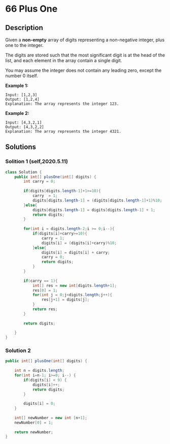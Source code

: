 #  66 Plus One # 

## Description ##

Given a **non-empty** array of digits representing a non-negative integer, plus one to the integer.

The digits are stored such that the most significant digit is at the head of the list, and each element in the array contain a single digit.

You may assume the integer does not contain any leading zero, except the number 0 itself.

**Example 1:**

```
Input: [1,2,3]
Output: [1,2,4]
Explanation: The array represents the integer 123.
```

**Example 2:**

```
Input: [4,3,2,1]
Output: [4,3,2,2]
Explanation: The array represents the integer 4321.
```



## Solutions ##

### Solition 1 (self,2020.5.11) ###

```java
class Solution {
    public int[] plusOne(int[] digits) {
        int carry = 0;
        
        if(digits[digits.length-1]+1>=10){
            carry  = 1;
            digits[digits.length-1] = (digits[digits.length-1]+1)%10;
        }else{
            digits[digits.length-1] = digits[digits.length-1] + 1;
            return digits;
        } 
        
        for(int i = digits.length-2;i >= 0;i--){
            if(digits[i]+carry>=10){
                carry = 1;
                digits[i] = (digits[i]+carry)%10;
            }else{
                digits[i] = digits[i] + carry;
                carry = 0;
                return digits;
            } 
        }
        
        if(carry == 1){
            int[] res = new int[digits.length+1];
            res[0] = 1;
            for(int j = 0;j<digits.length;j++){
                res[j+1] = digits[j];
            }
            return res;
        }
            
        return digits;
        
    }
}
```



### Solution 2 ###

```java
public int[] plusOne(int[] digits) {
        
    int n = digits.length;
    for(int i=n-1; i>=0; i--) {
        if(digits[i] < 9) {
            digits[i]++;
            return digits;
        }
        
        digits[i] = 0;
    }
    
    int[] newNumber = new int [n+1];
    newNumber[0] = 1;
    
    return newNumber;
}
```

